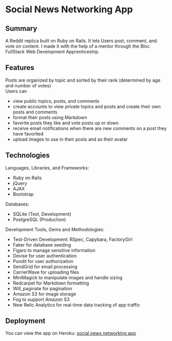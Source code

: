 # Social News Networking App

## Summary    
A Reddit replica built on Ruby on Rails. It lets Users post, comment, and vote on content.
I made it with the help of a mentor through the Bloc FullStack Web Development Apprenticeship.  

## Features
Posts are organized by topic and sorted by their rank (determined by age and number of votes)   
Users can       
* view public topics, posts, and comments       
* create accounts to view private topics and posts and create their own posts and comments       
* format their posts using Markdown      
* favorite posts they like and vote posts up or down       
* receive email notifications when there are new comments on a post they have favorited        
* upload images to use in their posts and as their avatar       
      

## Technologies    
Languages, Libraries, and Frameworks:    
* Ruby on Rails
* jQuery
* AJAX
* Bootstrap   

Databases: 
* SQLite (Test, Development)
* PostgreSQL (Production)   

Development Tools, Gems and Methodologies:       
* Test-Driven Development: RSpec, Capybara, FactoryGirl        
* Faker for database seeding        
* Figaro to manage sensitive information        
* Devise for user authentication        
* Pundit for user authorization        
* SendGrid for email processing       
* CarrierWave for uploading files       
* MiniMagick to manipulate images and handle sizing       
* Redcarpet for Markdown formatting       
* Will_paginate for pagination       
* Amazon S3 for image storage       
* Fog to support Amazon S3    
* New Relic Analytics for real-time data tracking of app traffic   
    
## Deployment    
You can view the app on Heroku: [social news networking app](https://social-news-networking.herokuapp.com/)


